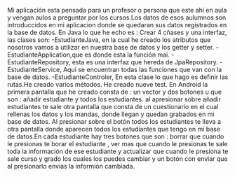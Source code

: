 Mi aplicación esta pensada para un profesor o persona que este ahí en aula y vengan aulos a preguntar por los cursos.Los datos de esos aulumnos son introduccidos en mi aplicacion donde se quedaran sus datos registrados en la base de datos.
En Java lo que he echo es :
Crear 4 cñases y una interfaz, las clases son:
-EstudianteJava, en la cual he creado los atributos que nosotros vamos a utilizar en nuestra base de datos y los getter y setter.
-EstudianteApplication,que es donde esta la función mai.
-EstudianteRepository, esta es una interfaz que hereda de JpaRepository.
-EstudianteService, Aqui se encuentran todas las funciones que van con la base de datos.
-EstudianteControler, En esta clase lo que hago es definir las rutas.He creado varios métodos.
He creado nueve test.
En Android la primera pantalla que he creado consta de : un vector y dos botones u que son : añadir estudiante y todos los estudiantes. al apresionar sobre añadir estudiantes te sale otra pantalla que consta de un cuestionario en el cual rellenas los datos y los mandas, donde llegan y quedan grabados en mi base de datos.
Al presionar sobre el botón todos los estudiantes te lleva a otra pantalla donde aparecen todos los estudiantes que tengo en mí base de datos.En cada estudiante hay tres botones que son : borrar que cuando le presionas te borar el estudiante , ver mas  que cuando le presionas te sale toda la información de ese estudiante y actualizar que cuando le presiona te sale curso y grado los cuales los puedes cambiar y un botón con enviar que al presionarlo envias la informión cambiada.

